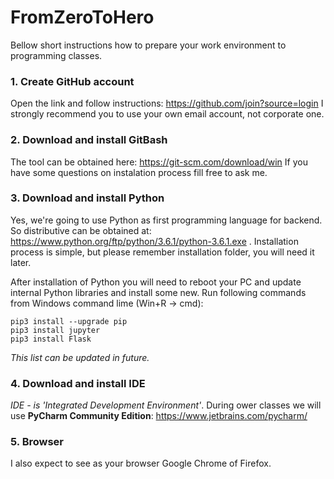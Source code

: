 # FromZeroToHero
Bellow short instructions how to prepare your work environment to programming classes.

### 1. Create GitHub account
Open the link and follow instructions: https://github.com/join?source=login
I strongly recommend you to use your own email account, not corporate one.

### 2. Download and install GitBash
The tool can be obtained here: https://git-scm.com/download/win
If you have some questions on instalation process fill free to ask me.

### 3. Download and install Python
Yes, we're going to use Python as first programming language for backend. So distributive can be obtained at: https://www.python.org/ftp/python/3.6.1/python-3.6.1.exe . Installation process is simple, but please remember installation folder, you will need it later.

After installation of Python you will need to reboot your PC and update internal Python libraries and install some new. Run following commands from Windows command lime (Win+R -> cmd):
```
pip3 install --upgrade pip
pip3 install jupyter
pip3 install Flask
```
*This list can be updated in future.*

### 4. Download and install IDE
*IDE - is 'Integrated Development Environment'*.
During ower classes we will use **PyCharm Community Edition**: https://www.jetbrains.com/pycharm/

### 5. Browser
I also expect to see as your browser Google Chrome of Firefox.
